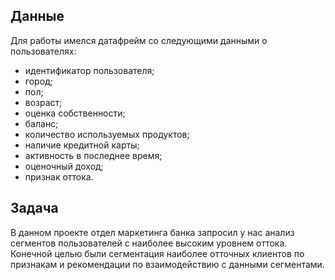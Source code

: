 ## Данные

Для работы имелся датафрейм со следующими данными о пользователях:
- идентификатор пользователя;
- город;
- пол;
- возраст;
- оценка собственности;
- баланс;
- количество используемых продуктов;
- наличие кредитной карты;
- активность в последнее время;
- оценочный доход;
- признак оттока.

## Задача

В данном проекте отдел маркетинга банка запросил у нас анализ сегментов пользователей с наиболее высоким уровнем оттока. 
Конечной целью были сегментация наиболее отточных клиентов по признакам и рекомендации по взаимодействию с данными сегментами.
